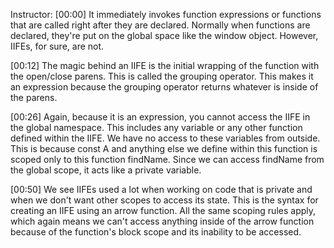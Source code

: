 Instructor: [00:00] It immediately invokes function expressions or functions that are called right after they are declared. Normally when functions are declared, they're put on the global space like the window object. However, IIFEs, for sure, are not.

[00:12] The magic behind an IIFE is the initial wrapping of the function with the open/close parens. This is called the grouping operator. This makes it an expression because the grouping operator returns whatever is inside of the parens.

[00:26] Again, because it is an expression, you cannot access the IIFE in the global namespace. This includes any variable or any other function defined within the IIFE. We have no access to these variables from outside. This is because const A and anything else we define within this function is scoped only to this function findName. Since we can access findName from the global scope, it acts like a private variable.

[00:50] We see IIFEs used a lot when working on code that is private and when we don't want other scopes to access its state. This is the syntax for creating an IIFE using an arrow function. All the same scoping rules apply, which again means we can't access anything inside of the arrow function because of the function's block scope and its inability to be accessed.
